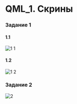 # QML_1. Скрины

### Задание 1
#### 1.1
![1 1](https://github.com/svyatoslavlipatov/InterfaceDesign/assets/92099105/9a178ef6-5ca9-4959-b60e-1e089ef41cc4)
#### 1.2
![1 2](https://github.com/svyatoslavlipatov/InterfaceDesign/assets/92099105/0cde8ff7-6d58-4b88-aa7f-af6458b7d649)

### Задание 2
![2](https://github.com/svyatoslavlipatov/InterfaceDesign/assets/92099105/ce82c9ad-d3b3-4465-a3e2-6f6f96266874)
